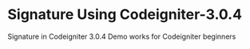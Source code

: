 # Signature  Using Codeigniter-3.0.4
Signature in Codeigniter 3.0.4 Demo works for Codeigniter beginners 

